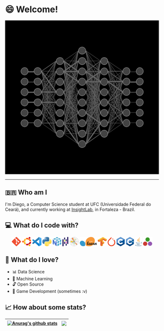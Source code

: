 # 😄 Welcome!

![GIF](fullyconnected.gif)

---
## 🇧🇷 Who am I
I'm Diego, a Computer Science student at UFC (Universidade Federal do Ceará), and currently working at [InsightLab](https://www.insightlab.ufc.br/), in Fortaleza - Brazil.

## 💻 What do I code with?
<div align="center">
  <code><img height="30" src="./icons/Git-Icon-1788C.png"></code>
  <code><img height="30" src="./icons/Ubuntu-Logo.png"></code>
  <code><img height="30" src="./icons/Visual_Studio_Code_1.35_icon.svg.png"></code>
  <code><img height="30" src="./icons/Python-logo-notext.svg.png"></code>
  <code><img height="30" src="./icons/numpy-logo-479C24EC79-seeklogo.com.png"></code>
  <code><img height="30" src="./icons/1200px-Pandas_mark.svg.png"></code>
  <code><img height="30" src="./icons/Created_with_Matplotlib-logo.svg.png"></code>
  <code><img height="30" src="./icons/2560px-Scikit_learn_logo_small.svg.png"></code>
  <code><img height="30" src="./icons/Tensorflow_logo.svg.png"></code>
  <code><img height="30" src="./icons/640px-PyTorch_logo_icon.svg.png"></code>
  <code><img height="30" src="./icons/C_Logo.png"></code>
  <code><img height="30" src="./icons/ISO_C++_Logo.svg.png"></code>
  <code><img height="30" src="./icons/1200px-Java_programming_language_logo.svg.png"></code>
  <code><img height="30" src="./icons/743164.png"></code>
 </div>

## 💜 What do I love?
- 📊 Data Science
- 🧠 Machine Learning
- 🔓 Open Source
- 👾 Game Development (sometimes :v)

## 📈 How about some stats?

| <a href="https://github.com/rabdiego/github-readme-stats"><img align="center" src="https://github-readme-stats.vercel.app/api?username=rabdiego&count_private=true&theme=radical" alt="Anurag's github stats" /></a> | <a href="https://github.com/rabdiego/github-readme-stats"><img align="center" src="https://github-readme-stats.vercel.app/api/top-langs/?username=rabdiego&langs_count=5&hide=jupyter%20notebook&theme=radical" /></a> | 
| ------------- | ------------- |


